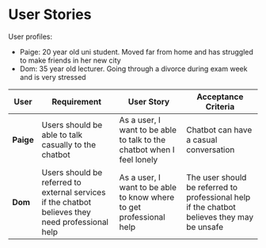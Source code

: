 # User Stories

User profiles:
- Paige: 20 year old uni student. Moved far from home and has struggled to make friends in her new city
- Dom: 35 year old lecturer. Going through a divorce during exam week and is very stressed

|User|Requirement|User Story|Acceptance Criteria|
|-------|------|-----|-----|
|**Paige**|Users should be able to talk casually to the chatbot|As a user, I want to be able to talk to the chatbot when I feel lonely|Chatbot can have a casual conversation|
|**Dom**|Users should be referred to external services if the chatbot believes they need professional help|As a user, I want to be able to know where to get professional help |The user should be referred to professional help if the chatbot believes they may be unsafe|